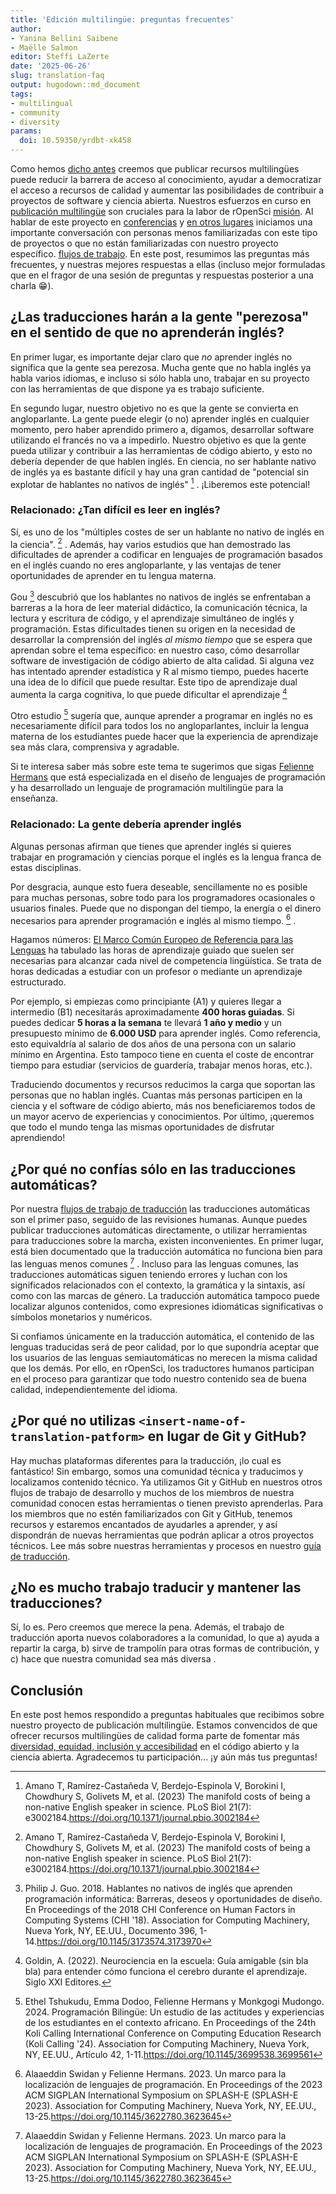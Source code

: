 ```yaml
---
title: 'Edición multilingüe: preguntas frecuentes'
author:
- Yanina Bellini Saibene
- Maëlle Salmon
editor: Steffi LaZerte
date: '2025-06-26'
slug: translation-faq
output: hugodown::md_document
tags:
- multilingual
- community
- diversity
params:
  doi: 10.59350/yrdbt-xk458
---
```


Como hemos [dicho antes](/multilingual-publishing) creemos que publicar recursos multilingües puede reducir la barrera de acceso al conocimiento, ayudar a democratizar el acceso a recursos de calidad y aumentar las posibilidades de contribuir a proyectos de software y ciencia abierta.
Nuestros esfuerzos en curso en [publicación multilingüe](/multilingual-publishing) son cruciales para la labor de rOpenSci [misión](/about).
Al hablar de este proyecto en [conferencias](/talks-papers/) y [en otros lugares](/commcalls/nov2023-multilingual/) iniciamos una importante conversación con personas menos familiarizadas con este tipo de proyectos o que no están familiarizadas con nuestro proyecto específico. [flujos de trabajo](https://translationguide.ropensci.org/).
En este post, resumimos las preguntas más frecuentes, y nuestras mejores respuestas a ellas (incluso mejor formuladas que en el fragor de una sesión de preguntas y respuestas posterior a una charla :grin:).

## ¿Las traducciones harán a la gente "perezosa" en el sentido de que no aprenderán inglés?

En primer lugar, es importante dejar claro que *no* aprender inglés no significa que la gente sea perezosa.
Mucha gente que no habla inglés ya habla varios idiomas, e incluso si sólo habla uno, trabajar en su proyecto con las herramientas de que dispone ya es trabajo suficiente.

En segundo lugar, nuestro objetivo no es que la gente se convierta en angloparlante. La gente puede elegir (o no) aprender inglés en cualquier momento, pero haber aprendido primero a, digamos, desarrollar software utilizando el francés no va a impedirlo.
 Nuestro objetivo es que la gente pueda utilizar y contribuir a las herramientas de código abierto, y esto no debería depender de que hablen inglés. En ciencia, no ser hablante nativo de inglés ya es bastante difícil y hay una gran cantidad de "potencial sin explotar de hablantes no nativos de inglés" [^amano] . ¡Liberemos este potencial!

[^amano]: Amano T, Ramírez-Castañeda V, Berdejo-Espinola V, Borokini I, Chowdhury S, Golivets M, et al. (2023) The manifold costs of being a non-native English speaker in science. PLoS Biol 21(7): e3002184.<https://doi.org/10.1371/journal.pbio.3002184>

### Relacionado: ¿Tan difícil es leer en inglés?

Sí, es uno de los "múltiples costes de ser un hablante no nativo de inglés en la ciencia". [^amano] .
Además, hay varios estudios que han demostrado las dificultades de aprender a codificar en lenguajes de programación basados en el inglés cuando no eres angloparlante, y las ventajas de tener oportunidades de aprender en tu lengua materna.

Gou [^gou] descubrió que los hablantes no nativos de inglés se enfrentaban a barreras a la hora de leer material didáctico, la comunicación técnica, la lectura y escritura de código, y el aprendizaje simultáneo de inglés y programación.
Estas dificultades tienen su origen en la necesidad de desarrollar la comprensión del inglés *al mismo tiempo* que se espera que aprendan sobre el tema específico: en nuestro caso, cómo desarrollar software de investigación de código abierto de alta calidad.
 Si alguna vez has intentado aprender estadística y R al mismo tiempo, puedes hacerte una idea de lo difícil que puede resultar. Este tipo de aprendizaje dual aumenta la carga cognitiva, lo que puede dificultar el aprendizaje [^godin]

[^godin]: Goldin, A. (2022). Neurociencia en la escuela: Guía amigable (sin bla bla) para entender cómo funciona el cerebro durante el aprendizaje. Siglo XXI Editores.

Otro estudio [^tshukudu] sugería que, aunque aprender a programar en inglés no es necesariamente difícil para todos los no angloparlantes, incluir la lengua materna de los estudiantes puede hacer que la experiencia de aprendizaje sea más clara, comprensiva y agradable.

Si te interesa saber más sobre este tema te sugerimos que sigas [Felienne Hermans](https://www.felienne.com) que está especializada en el diseño de lenguajes de programación y ha desarrollado un lenguaje de programación multilingüe para la enseñanza.

[^gou]: Philip J. Guo. 2018. Hablantes no nativos de inglés que aprenden programación informática: Barreras, deseos y oportunidades de diseño. En Proceedings of the 2018 CHI Conference on Human Factors in Computing Systems (CHI '18). Association for Computing Machinery, Nueva York, NY, EE.UU., Documento 396, 1-14.<https://doi.org/10.1145/3173574.3173970>

[^tshukudu]: Ethel Tshukudu, Emma Dodoo, Felienne Hermans y Monkgogi Mudongo. 2024. Programación Bilingüe: Un estudio de las actitudes y experiencias de los estudiantes en el contexto africano. En Proceedings of the 24th Koli Calling International Conference on Computing Education Research (Koli Calling '24). Association for Computing Machinery, Nueva York, NY, EE.UU., Artículo 42, 1-11.<https://doi.org/10.1145/3699538.3699561>

### Relacionado: La gente debería aprender inglés

Algunas personas afirman que tienes que aprender inglés si quieres trabajar en programación y ciencias porque el inglés es la lengua franca de estas disciplinas.

Por desgracia, aunque esto fuera deseable, sencillamente no es posible para muchas personas, sobre todo para los programadores ocasionales o usuarios finales. Puede que no dispongan del tiempo, la energía o el dinero necesarios para aprender programación e inglés al mismo tiempo. [^swidan] .

[^swidan]: Alaaeddin Swidan y Felienne Hermans. 2023. Un marco para la localización de lenguajes de programación. En Proceedings of the 2023 ACM SIGPLAN International Symposium on SPLASH-E (SPLASH-E 2023). Association for Computing Machinery, Nueva York, NY, EE.UU., 13-25.<https://doi.org/10.1145/3622780.3623645>

Hagamos números: [El Marco Común Europeo de Referencia para las Lenguas](https://www.languagecert.org/en/guided-learning-hours) ha tabulado las horas de aprendizaje guiado que suelen ser necesarias para alcanzar cada nivel de competencia lingüística. Se trata de horas dedicadas a estudiar con un profesor o mediante un aprendizaje estructurado.

Por ejemplo, si empiezas como principiante (A1) y quieres llegar a intermedio (B1) necesitarás aproximadamente **400 horas guiadas**.  Si puedes dedicar **5 horas a la semana** te llevará **1 año y medio**  y un presupuesto mínimo de **6\.000 USD** para aprender inglés. Como referencia, esto equivaldría al salario de dos años de una persona con un salario mínimo en Argentina. Esto tampoco tiene en cuenta el coste de encontrar tiempo para estudiar (servicios de guardería, trabajar menos horas, etc.).

Traduciendo documentos y recursos reducimos la carga que soportan las personas que no hablan inglés. Cuantas más personas participen en la ciencia y el software de código abierto, más nos beneficiaremos todos de un mayor acervo de experiencias y conocimientos.
Por último, ¡queremos que todo el mundo tenga las mismas oportunidades de disfrutar aprendiendo!

## ¿Por qué no confías sólo en las traducciones automáticas?

Por nuestra [flujos de trabajo de traducción](https://translationguide.ropensci.org/intro.html#general-aspects-of-the-stage-1-of-the-translation-process) las traducciones automáticas son el primer paso, seguido de las revisiones humanas.
Aunque puedes publicar traducciones automáticas directamente, o utilizar herramientas para traducciones sobre la marcha, existen inconvenientes.
 En primer lugar, está bien documentado que la traducción automática no funciona bien para las lenguas menos comunes [^swidan] .
Incluso para las lenguas comunes, las traducciones automáticas siguen teniendo errores y luchan con los significados relacionados con el contexto, la gramática y la sintaxis, así como con las marcas de género.
La traducción automática tampoco puede localizar algunos contenidos, como expresiones idiomáticas significativas o símbolos monetarios y numéricos.

Si confiamos únicamente en la traducción automática, el contenido de las lenguas traducidas será de peor calidad, por lo que supondría aceptar que los usuarios de las lenguas semiautomáticas no merecen la misma calidad que los demás.
Por ello, en rOpenSci, los traductores humanos participan en el proceso para garantizar que todo nuestro contenido sea de buena calidad, independientemente del idioma.

## ¿Por qué no utilizas `<insert-name-of-translation-patform>` en lugar de Git y GitHub?

Hay muchas plataformas diferentes para la traducción, ¡lo cual es fantástico!
Sin embargo, somos una comunidad técnica y traducimos y localizamos contenido técnico.
Ya utilizamos Git y GitHub en nuestros otros flujos de trabajo de desarrollo y muchos de los miembros de nuestra comunidad conocen estas herramientas o tienen previsto aprenderlas.
Para los miembros que no estén familiarizados con Git y GitHub, tenemos recursos y estaremos encantados de ayudarles a aprender, y así dispondrán de nuevas herramientas que podrán aplicar a otros proyectos técnicos.
Lee más sobre nuestras herramientas y procesos en nuestro [guía de traducción](https://translationguide.ropensci.org/intro.html#technical-infrastructure-and-workflows).

## ¿No es mucho trabajo traducir y mantener las traducciones?

Sí, lo es.
Pero creemos que merece la pena.
Además, el trabajo de traducción aporta nuevos colaboradores a la comunidad, lo que a) ayuda a repartir la carga, b) sirve de trampolín para otras formas de contribución, y c) hace que nuestra comunidad sea más diversa .

## Conclusión

En este post hemos respondido a preguntas habituales que recibimos sobre nuestro proyecto de publicación multilingüe.
Estamos convencidos de que ofrecer recursos multilingües de calidad forma parte de fomentar más [diversidad, equidad, inclusión y accesibilidad](/blog/2025/02/05/no-science-without-deia/) en el código abierto y la ciencia abierta.
Agradecemos tu participación... ¡y aún más tus preguntas!



